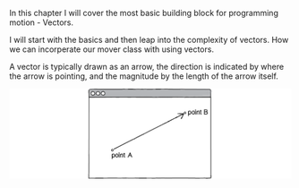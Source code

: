 In this chapter I will cover the most basic building block for programming motion - Vectors.

I will start with the basics and then leap into the complexity of vectors. How we can incorperate our mover class with using vectors. 

A vector is typically drawn as an arrow, the direction is indicated by where the arrow is pointing, and the magnitude by the length of the arrow itself.



![](images/vec.png)
